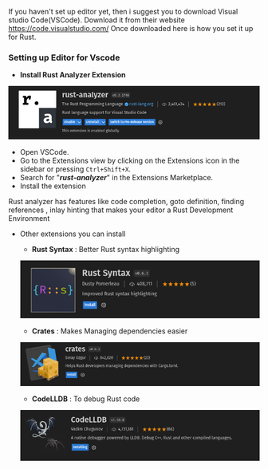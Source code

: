 If you haven't set up editor yet, then i suggest you to download Visual studio Code(VSCode). Download it from their website  https://code.visualstudio.com/ 
Once downloaded here is how you set it up for Rust.

### Setting up Editor for Vscode

* **Install  Rust Analyzer Extension** 

 ![](assets/2023-11-20-23-03-35.png) 

  * Open VSCode.
  * Go to the Extensions view by clicking on the Extensions icon in the sidebar or pressing `Ctrl+Shift+X`.
  * Search for "***rust-analyzer***" in the Extensions Marketplace.
  * Install the extension

  Rust analyzer has features like code completion, goto definition, finding references , inlay hinting that makes your editor a Rust Development Environment

* Other extensions you can install
  * **Rust Syntax** : Better Rust syntax highlighting

  ![](assets/2023-11-20-23-05-57.png)

  * **Crates** : Makes Managing dependencies easier

  ![](assets/2023-11-20-23-06-15.png)

  * **CodeLLDB** : To debug Rust code

  ![](assets/2023-11-20-23-04-42.png)